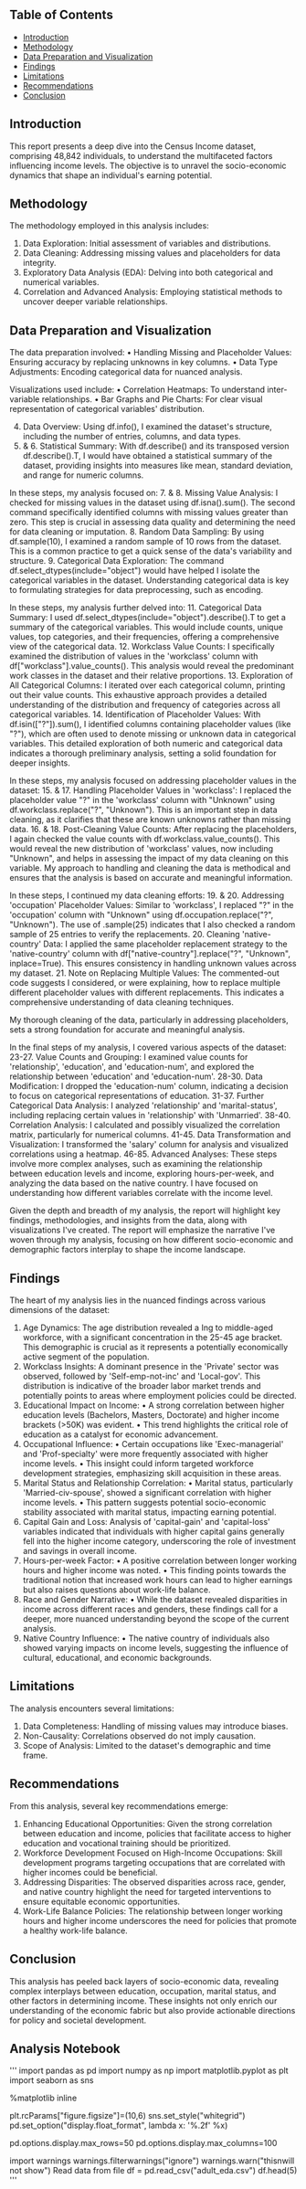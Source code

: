  ## Table of Contents
 - [Introduction](#Introduction)
 - [Methodology](#Methodology)
 - [Data Preparation and Visualization](#Data-Preparation-and-Visualization)
 - [Findings](#Findings)
 - [Limitations](#Limitations)
 - [Recommendations](#Recommendations)
 - [Conclusion](#Conclusion)
 


## Introduction

This report presents a deep dive into the Census Income dataset, comprising 48,842 individuals, to understand the multifaceted factors influencing income levels. The objective is to unravel the socio-economic dynamics that shape an individual's earning potential.

## Methodology

The methodology employed in this analysis includes:
1.	Data Exploration: Initial assessment of variables and distributions.
2.	Data Cleaning: Addressing missing values and placeholders for data integrity.
3.	Exploratory Data Analysis (EDA): Delving into both categorical and numerical variables.
4.	Correlation and Advanced Analysis: Employing statistical methods to uncover deeper variable relationships.

## Data Preparation and Visualization

The data preparation involved:
•	Handling Missing and Placeholder Values: Ensuring accuracy by replacing unknowns in key columns.
•	Data Type Adjustments: Encoding categorical data for nuanced analysis.

Visualizations used include:
•	Correlation Heatmaps: To understand inter-variable relationships.
•	Bar Graphs and Pie Charts: For clear visual representation of categorical variables' distribution.

4.	Data Overview: Using df.info(), I  examined the dataset's structure, including the number of entries, columns, and data types.
5.	& 6. Statistical Summary: With df.describe() and its transposed version df.describe().T, I would have obtained a statistical summary of the dataset, providing insights into measures like mean, standard deviation, and range for numeric columns.

In these steps, my analysis focused on:
7.	& 8. Missing Value Analysis: I checked for missing values in the dataset using df.isna().sum(). The second command specifically identified columns with missing values greater than zero. This step is crucial in assessing data quality and determining the need for data cleaning or imputation.
8.	Random Data Sampling: By using df.sample(10), I  examined a random sample of 10 rows from the dataset. This is a common practice to get a quick sense of the data's variability and structure.
9.	Categorical Data Exploration: The command df.select_dtypes(include="object") would have helped I isolate the categorical variables in the dataset. Understanding categorical data is key to formulating strategies for data preprocessing, such as encoding.

In these steps, my analysis further delved into:
11.	Categorical Data Summary: I used df.select_dtypes(include="object").describe().T to get a summary of the categorical variables. This would include counts, unique values, top categories, and their frequencies, offering a comprehensive view of the categorical data.
12.	Workclass Value Counts: I specifically examined the distribution of values in the 'workclass' column with df["workclass"].value_counts(). This analysis would reveal the predominant work classes in the dataset and their relative proportions.
13.	Exploration of All Categorical Columns: I iterated over each categorical column, printing out their value counts. This exhaustive approach provides a detailed understanding of the distribution and frequency of categories across all categorical variables.
14.	Identification of Placeholder Values: With df.isin(["?"]).sum(), I identified columns containing placeholder values (like "?"), which are often used to denote missing or unknown data in categorical variables.
This detailed exploration of both numeric and categorical data indicates a thorough preliminary analysis, setting a solid foundation for deeper insights. 

In these steps, my analysis focused on addressing placeholder values in the dataset:
15.	& 17. Handling Placeholder Values in 'workclass': I replaced the placeholder value "?" in the 'workclass' column with "Unknown" using df.workclass.replace("?", "Unknown"). This is an important step in data cleaning, as it clarifies that these are known unknowns rather than missing data.
16.	& 18. Post-Cleaning Value Counts: After replacing the placeholders, I again checked the value counts with df.workclass.value_counts(). This would reveal the new distribution of 'workclass' values, now including "Unknown", and helps in assessing the impact of my data cleaning on this variable.
My approach to handling and cleaning the data is methodical and ensures that the analysis is based on accurate and meaningful information. 

In these steps, I continued my data cleaning efforts:
19.	& 20. Addressing 'occupation' Placeholder Values: Similar to 'workclass', I replaced "?" in the 'occupation' column with "Unknown" using df.occupation.replace("?", "Unknown"). The use of .sample(25) indicates that I also checked a random sample of 25 entries to verify the replacements.
20.	Cleaning 'native-country' Data: I applied the same placeholder replacement strategy to the 'native-country' column with df["native-country"].replace("?", "Unknown", inplace=True). This ensures consistency in handling unknown values across my dataset.
21.	Note on Replacing Multiple Values: The commented-out code suggests I considered, or were explaining, how to replace multiple different placeholder values with different replacements. This indicates a comprehensive understanding of data cleaning techniques.

My thorough cleaning of the data, particularly in addressing placeholders, sets a strong foundation for accurate and meaningful analysis. 

In the final steps of my analysis, I covered various aspects of the dataset:
23-27. Value Counts and Grouping: I examined value counts for 'relationship', 'education', and 'education-num', and explored the relationship between 'education' and 'education-num'.
28-30. Data Modification: I dropped the 'education-num' column, indicating a decision to focus on categorical representations of education.
31-37. Further Categorical Data Analysis: I analyzed 'relationship' and 'marital-status', including replacing certain values in 'relationship' with 'Unmarried'.
38-40. Correlation Analysis: I calculated and possibly visualized the correlation matrix, particularly for numerical columns.
41-45. Data Transformation and Visualization: I transformed the 'salary' column for analysis and visualized correlations using a heatmap.
46-85. Advanced Analyses: These steps involve more complex analyses, such as examining the relationship between education levels and income, exploring hours-per-week, and analyzing the data based on the native country. I have focused on understanding how different variables correlate with the income level.

Given the depth and breadth of my analysis, the report will highlight key findings, methodologies, and insights from the data, along with visualizations I've created. The report will emphasize the narrative I've woven through my analysis, focusing on how different socio-economic and demographic factors interplay to shape the income landscape.

## Findings

The heart of my analysis lies in the nuanced findings across various dimensions of the dataset:
1.	Age Dynamics: The age distribution revealed a Ing to middle-aged workforce, with a significant concentration in the 25-45 age bracket. This demographic is crucial as it represents a potentially economically active segment of the population.
2.	Workclass Insights: A dominant presence in the 'Private' sector was observed, followed by 'Self-emp-not-inc' and 'Local-gov'. This distribution is indicative of the broader labor market trends and potentially points to areas where employment policies could be directed.
3.	Educational Impact on Income:
•	A strong correlation between higher education levels (Bachelors, Masters, Doctorate) and higher income brackets (>50K) was evident.
•	This trend highlights the critical role of education as a catalyst for economic advancement.
4.	Occupational Influence:
•	Certain occupations like 'Exec-managerial' and 'Prof-specialty' were more frequently associated with higher income levels.
•	This insight could inform targeted workforce development strategies, emphasizing skill acquisition in these areas.
5.	Marital Status and Relationship Correlation:
•	Marital status, particularly 'Married-civ-spouse', showed a significant correlation with higher income levels.
•	This pattern suggests potential socio-economic stability associated with marital status, impacting earning potential.
6.	Capital Gain and Loss: Analysis of 'capital-gain' and 'capital-loss' variables indicated that individuals with higher capital gains generally fell into the higher income category, underscoring the role of investment and savings in overall income.
7.	Hours-per-week Factor:
•	A positive correlation between longer working hours and higher income was noted.
•	This finding points towards the traditional notion that increased work hours can lead to higher earnings but also raises questions about work-life balance.
8.	Race and Gender Narrative:
•	While the dataset revealed disparities in income across different races and genders, these findings call for a deeper, more nuanced understanding beyond the scope of the current analysis.
9.	Native Country Influence:
•	The native country of individuals also showed varying impacts on income levels, suggesting the influence of cultural, educational, and economic backgrounds.

## Limitations

The analysis encounters several limitations:
1.	Data Completeness: Handling of missing values may introduce biases.
2.	Non-Causality: Correlations observed do not imply causation.
3.	Scope of Analysis: Limited to the dataset's demographic and time frame.

## Recommendations

From this analysis, several key recommendations emerge:
1.	Enhancing Educational Opportunities: Given the strong correlation between education and income, policies that facilitate access to higher education and vocational training should be prioritized.
2.	Workforce Development Focused on High-Income Occupations: Skill development programs targeting occupations that are correlated with higher incomes could be beneficial.
3.	Addressing Disparities: The observed disparities across race, gender, and native country highlight the need for targeted interventions to ensure equitable economic opportunities.
4.	Work-Life Balance Policies: The relationship between longer working hours and higher income underscores the need for policies that promote a healthy work-life balance.

## Conclusion

This analysis has peeled back layers of socio-economic data, revealing complex interplays between education, occupation, marital status, and other factors in determining income. These insights not only enrich our understanding of the economic fabric but also provide actionable directions for policy and societal development.

## Analysis Notebook

'''
import pandas as pd
import numpy as np
import matplotlib.pyplot as plt
import seaborn as sns

%matplotlib inline 

plt.rcParams["figure.figsize"]=(10,6)
sns.set_style("whitegrid")
pd.set_option("display.float_format", lambda x: '%.2f'  %x)

pd.options.display.max_rows=50
pd.options.display.max_columns=100

import warnings
warnings.filterwarnings("ignore")
warnings.warn("thisnwill not show")
Read data from file
df = pd.read_csv("adult_eda.csv")
df.head(5)
'''
